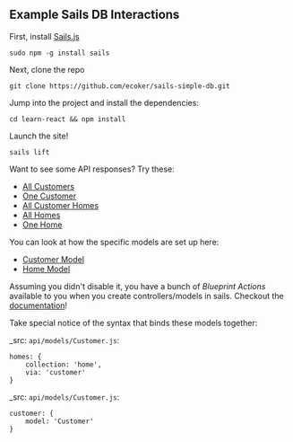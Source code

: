 Example Sails DB Interactions
-----------------------------

First, install [Sails.js](http://sailsjs.com/)
```
sudo npm -g install sails
```

Next, clone the repo
```
git clone https://github.com/ecoker/sails-simple-db.git
```

Jump into the project and install the dependencies:
```
cd learn-react && npm install
```

Launch the site!
```
sails lift
```

Want to see some API responses? Try these:
- [All Customers](http://localhost:1337/customers)
- [One Customer](http://localhost:1337/customers/1)
- [All Customer Homes](http://localhost:1337/customers/1/homes)
- [All Homes](http://localhost:1337/homes)
- [One Home](http://localhost:1337/homes/2)

You can look at how the specific models are set up here:
- [Customer Model](api/models/Customer.js)
- [Home Model](api/models/Home.js)

Assuming you didn't disable it, you have a bunch of *Blueprint Actions* available to you when you create controllers/models in sails. Checkout the [documentation](http://sailsjs.com/documentation/concepts/blueprints/blueprint-actions)!

Take special notice of the syntax that binds these models together:

_src: `api/models/Customer.js`:
```
homes: {
    collection: 'home',
    via: 'customer'
}
```

_src: `api/models/Customer.js`:
```
customer: {
    model: 'Customer'
}
```